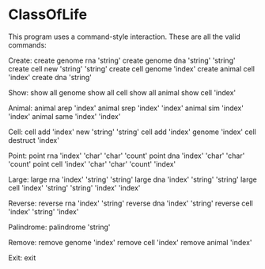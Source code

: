 # ClassOfLife

This program uses a command-style interaction. These are all the valid commands:

Create:
create genome rna 'string'
create genome dna 'string' 'string'
create cell new 'string' 'string'
create cell genome 'index'
create animal cell 'index'
create dna 'string'

Show:
show all genome
show all cell
show all animal
show cell 'index'

Animal:
animal arep 'index'
animal srep 'index' 'index'
animal sim 'index' 'index'
animal same 'index' 'index'

Cell:
cell add 'index' new 'string' 'string'
cell add 'index' genome 'index'
cell destruct 'index'

Point:
point rna 'index' 'char' 'char' 'count'
point dna 'index' 'char' 'char' 'count'
point cell 'index' 'char' 'char' 'count' 'index'

Large:
large rna 'index' 'string' 'string'
large dna 'index' 'string' 'string'
large cell 'index' 'string' 'string' 'index' 'index'

Reverse:
reverse rna 'index' 'string'
reverse dna 'index' 'string'
reverse cell 'index' 'string' 'index'

Palindrome:
palindrome 'string'

Remove:
remove genome 'index'
remove cell 'index'
remove animal 'index'

Exit:
exit